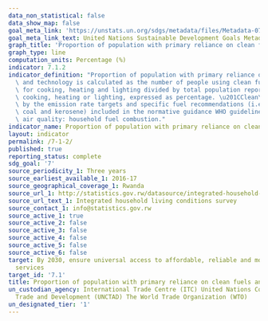 ```yaml
---
data_non_statistical: false
data_show_map: false 
goal_meta_link: 'https://unstats.un.org/sdgs/metadata/files/Metadata-07-01-02.pdf '
goal_meta_link_text: United Nations Sustainable Development Goals Metadata (PDF 232 KB)
graph_title: 'Proportion of population with primary reliance on clean fuels and technology'
graph_type: line
computation_units: Percentage (%)
indicator: 7.1.2
indicator_definition: "Proportion of population with primary reliance on clean fuels\
  \ and technology is calculated as the number of people using clean fuels and technologies\
  \ for cooking, heating and lighting divided by total population reporting that any\
  \ cooking, heating or lighting, expressed as percentage. \u201CClean\u201D is defined\
  \ by the emission rate targets and specific fuel recommendations (i.e. against unprocessed\
  \ coal and kerosene) included in the normative guidance WHO guidelines for indoor\
  \ air quality: household fuel combustion."
indicator_name: Proportion of population with primary reliance on clean fuels and technology
layout: indicator
permalink: /7-1-2/
published: true
reporting_status: complete
sdg_goal: '7'
source_periodicity_1: Three years
source_earliest_available_1: 2016-17
source_geographical_coverage_1: Rwanda
source_url_1: http://statistics.gov.rw/datasource/integrated-household-living-conditions-survey-5-eicv-5
source_url_text_1: Integrated household living conditions survey
source_contact_1: info@statistics.gov.rw
source_active_1: true
source_active_2: false
source_active_3: false
source_active_4: false
source_active_5: false
source_active_6: false
target: By 2030, ensure universal access to affordable, reliable and modern energy
  services
target_id: '7.1'
title: Proportion of population with primary reliance on clean fuels and technology
un_custodian_agency: International Trade Centre (ITC) United Nations Conference on
  Trade and Development (UNCTAD) The World Trade Organization (WTO)
un_designated_tier: '1'
---
```

